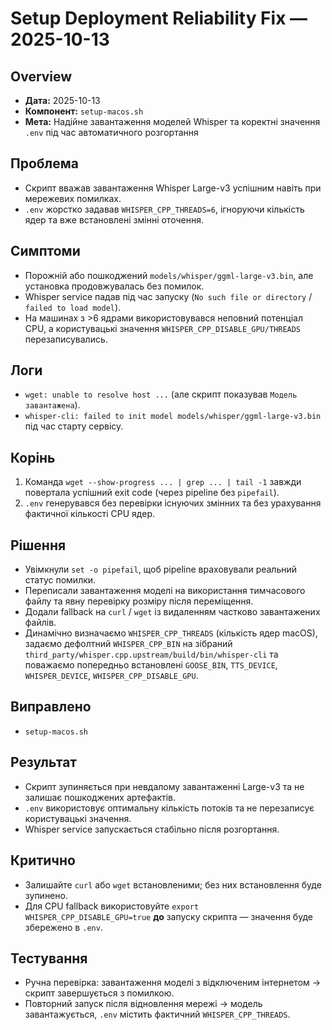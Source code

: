# Setup Deployment Reliability Fix — 2025-10-13

## Overview
- **Дата:** 2025-10-13
- **Компонент:** `setup-macos.sh`
- **Мета:** Надійне завантаження моделей Whisper та коректні значення `.env` під час автоматичного розгортання

## Проблема
- Скрипт вважав завантаження Whisper Large-v3 успішним навіть при мережевих помилках.
- `.env` жорстко задавав `WHISPER_CPP_THREADS=6`, ігноруючи кількість ядер та вже встановлені змінні оточення.

## Симптоми
- Порожній або пошкоджений `models/whisper/ggml-large-v3.bin`, але установка продовжувалась без помилок.
- Whisper service падав під час запуску (`No such file or directory` / `failed to load model`).
- На машинах з >6 ядрами використовувався неповний потенціал CPU, а користувацькі значення `WHISPER_CPP_DISABLE_GPU/THREADS` перезаписувались.

## Логи
- `wget: unable to resolve host ...` (але скрипт показував `Модель завантажена`).
- `whisper-cli: failed to init model models/whisper/ggml-large-v3.bin` під час старту сервісу.

## Корінь
1. Команда `wget --show-progress ... | grep ... | tail -1` завжди повертала успішний exit code (через pipeline без `pipefail`).
2. `.env` генерувався без перевірки існуючих змінних та без урахування фактичної кількості CPU ядер.

## Рішення
- Увімкнули `set -o pipefail`, щоб pipeline враховували реальний статус помилки.
- Переписали завантаження моделі на використання тимчасового файлу та явну перевірку розміру після переміщення.
- Додали fallback на `curl` / `wget` із видаленням частково завантажених файлів.
- Динамічно визначаємо `WHISPER_CPP_THREADS` (кількість ядер macOS), задаємо дефолтний `WHISPER_CPP_BIN` на зібраний `third_party/whisper.cpp.upstream/build/bin/whisper-cli` та поважаємо попередньо встановлені `GOOSE_BIN`, `TTS_DEVICE`, `WHISPER_DEVICE`, `WHISPER_CPP_DISABLE_GPU`.

## Виправлено
- `setup-macos.sh`

## Результат
- Скрипт зупиняється при невдалому завантаженні Large-v3 та не залишає пошкоджених артефактів.
- `.env` використовує оптимальну кількість потоків та не перезаписує користувацькі значення.
- Whisper service запускається стабільно після розгортання.

## Критично
- Залишайте `curl` або `wget` встановленими; без них встановлення буде зупинено.
- Для CPU fallback використовуйте `export WHISPER_CPP_DISABLE_GPU=true` **до** запуску скрипта — значення буде збережено в `.env`.

## Тестування
- Ручна перевірка: завантаження моделі з відключеним інтернетом → скрипт завершується з помилкою.
- Повторний запуск після відновлення мережі → модель завантажується, `.env` містить фактичний `WHISPER_CPP_THREADS`.

